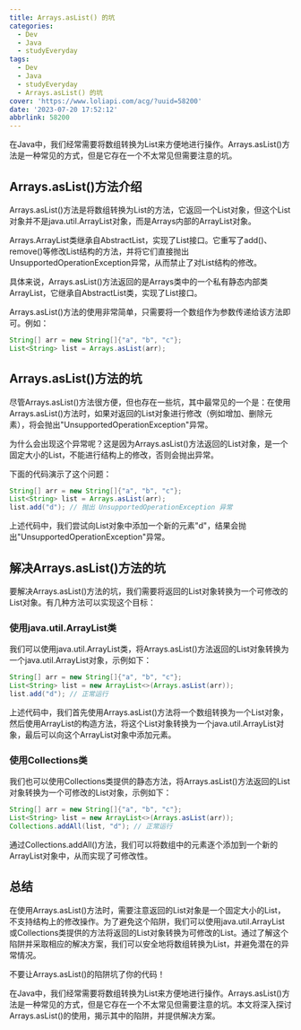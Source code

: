 ```yaml
---
title: Arrays.asList() 的坑
categories:
  - Dev
  - Java
  - studyEveryday
tags:
  - Dev
  - Java
  - studyEveryday
  - Arrays.asList() 的坑
cover: 'https://www.loliapi.com/acg/?uuid=58200'
date: '2023-07-20 17:52:12'
abbrlink: 58200
---
```


在Java中，我们经常需要将数组转换为List来方便地进行操作。Arrays.asList()方法是一种常见的方式，但是它存在一个不太常见但需要注意的坑。

## Arrays.asList()方法介绍

Arrays.asList()方法是将数组转换为List的方法，它返回一个List对象，但这个List对象并不是java.util.ArrayList对象，而是Arrays内部的ArrayList对象。

Arrays.ArrayList类继承自AbstractList，实现了List接口。它重写了add()、remove()等修改List结构的方法，并将它们直接抛出UnsupportedOperationException异常，从而禁止了对List结构的修改。

具体来说，Arrays.asList()方法返回的是Arrays类中的一个私有静态内部类ArrayList，它继承自AbstractList类，实现了List接口。

Arrays.asList()方法的使用非常简单，只需要将一个数组作为参数传递给该方法即可。例如：

```java
String[] arr = new String[]{"a", "b", "c"};
List<String> list = Arrays.asList(arr);
```

## Arrays.asList()方法的坑

尽管Arrays.asList()方法很方便，但也存在一些坑，其中最常见的一个是：在使用Arrays.asList()方法时，如果对返回的List对象进行修改（例如增加、删除元素），将会抛出"UnsupportedOperationException"异常。

为什么会出现这个异常呢？这是因为Arrays.asList()方法返回的List对象，是一个固定大小的List，不能进行结构上的修改，否则会抛出异常。

下面的代码演示了这个问题：

```java
String[] arr = new String[]{"a", "b", "c"};
List<String> list = Arrays.asList(arr);
list.add("d"); // 抛出 UnsupportedOperationException 异常
```

上述代码中，我们尝试向List对象中添加一个新的元素"d"，结果会抛出"UnsupportedOperationException"异常。

## 解决Arrays.asList()方法的坑

要解决Arrays.asList()方法的坑，我们需要将返回的List对象转换为一个可修改的List对象。有几种方法可以实现这个目标：

### 使用java.util.ArrayList类

我们可以使用java.util.ArrayList类，将Arrays.asList()方法返回的List对象转换为一个java.util.ArrayList对象，示例如下：

```java
String[] arr = new String[]{"a", "b", "c"};
List<String> list = new ArrayList<>(Arrays.asList(arr));
list.add("d"); // 正常运行
```

上述代码中，我们首先使用Arrays.asList()方法将一个数组转换为一个List对象，然后使用ArrayList的构造方法，将这个List对象转换为一个java.util.ArrayList对象，最后可以向这个ArrayList对象中添加元素。

### 使用Collections类

我们也可以使用Collections类提供的静态方法，将Arrays.asList()方法返回的List对象转换为一个可修改的List对象，示例如下：

```java
String[] arr = new String[]{"a", "b", "c"};
List<String> list = new ArrayList<>(Arrays.asList(arr));
Collections.addAll(list, "d"); // 正常运行
```

通过Collections.addAll()方法，我们可以将数组中的元素逐个添加到一个新的ArrayList对象中，从而实现了可修改性。

## 总结

在使用Arrays.asList()方法时，需要注意返回的List对象是一个固定大小的List，不支持结构上的修改操作。为了避免这个陷阱，我们可以使用java.util.ArrayList或Collections类提供的方法将返回的List对象转换为可修改的List。通过了解这个陷阱并采取相应的解决方案，我们可以安全地将数组转换为List，并避免潜在的异常情况。

不要让Arrays.asList()的陷阱坑了你的代码！

在Java中，我们经常需要将数组转换为List来方便地进行操作。Arrays.asList()方法是一种常见的方式，但是它存在一个不太常见但需要注意的坑。本文将深入探讨Arrays.asList()的使用，揭示其中的陷阱，并提供解决方案。
